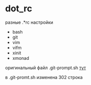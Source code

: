 # dot_rc
разные  .*rc настройки

- bash
- git
- vim
- vifm
- xinit
- xmonad

оригинальный файл .git-prompt.sh [тут](https://github.com/git/git/tree/master/contrib/completion)

в .git-promt.sh изменена 302 строка

